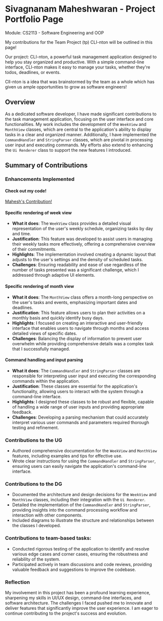 # Sivagnanam Maheshwaran - Project Portfolio Page

Module: CS2113 - Software Engineering and OOP

My contributions for the Team Project (tp) CLI-nton will be outlined in this page! 

Our project: CLI-nton, a powerful task management application designed to help you stay organized and productive. With a simple command-line interface, CLI-nton makes it easy to manage your tasks, whether they're todos, deadlines, or events.

ClI-nton is a idea that was brainstormed by the team as a whole which has given us ample opportunities to grow as software engineers!
## Overview

As a dedicated software developer, I have made significant contributions to the task management application, focusing on the user interface and core functionalities. My work includes the development of the `WeekView` and `MonthView` classes, which are central to the application's ability to display tasks in a clear and organized manner. Additionally, I have implemented the `CommandHandler` and `StringParser` classes, which are pivotal in processing user input and executing commands. My efforts also extend to enhancing the `Ui Renderer` class to support the new features I introduced.

## Summary of Contributions

### Enhancements Implemented

#### Check out my code!
[Mahesh's Contribution!](https://nus-cs2113-ay2324s2.github.io/tp-dashboard/?search=&sort=groupTitle&sortWithin=title&timeframe=commit&mergegroup=&groupSelect=groupByRepos&breakdown=true&checkedFileTypes=docs~functional-code~test-code~other&since=2024-02-23&tabOpen=true&tabType=authorship&tabAuthor=Mahesh1772&tabRepo=AY2324S2-CS2113-W13-2%2Ftp%5Bmaster%5D&authorshipIsMergeGroup=false&authorshipFileTypes=docs~functional-code~test-code&authorshipIsBinaryFileTypeChecked=false&authorshipIsIgnoredFilesChecked=false)

#### Specific rendering of week view
- **What it does**: The `WeekView` class provides a detailed visual representation of the user's weekly schedule, organizing tasks by day and time.
- **Justification**: This feature was developed to assist users in managing their weekly tasks more effectively, offering a comprehensive overview of their commitments.
- **Highlights**: The implementation involved creating a dynamic layout that adjusts to the user's settings and the density of scheduled tasks.
- **Challenges**: Ensuring readability and ease of use regardless of the number of tasks presented was a significant challenge, which I addressed through adaptive UI elements.

#### Specific rendering of month view
- **What it does**: The `MonthView` class offers a month-long perspective on the user's tasks and events, emphasizing important dates and deadlines.
- **Justification**: This feature allows users to plan their activities on a monthly basis and quickly identify busy days.
- **Highlights**: I focused on creating an interactive and user-friendly interface that enables users to navigate through months and access detailed views of specific dates.
- **Challenges**: Balancing the display of information to prevent user overwhelm while providing comprehensive details was a complex task that I successfully managed.

#### Command handling and input parsing
- **What it does**: The `CommandHandler` and `StringParser` classes are responsible for interpreting user input and executing the corresponding commands within the application.
- **Justification**: These classes are essential for the application's functionality, allowing users to interact with the system through a command-line interface.
- **Highlights**: I designed these classes to be robust and flexible, capable of handling a wide range of user inputs and providing appropriate feedback.
- **Challenges**: Developing a parsing mechanism that could accurately interpret various user commands and parameters required thorough testing and refinement.

### Contributions to the UG
- Authored comprehensive documentation for the `WeekView` and `MonthView` features, including examples and tips for effective use.
- Wrote clear instructions for using the `CommandHandler` and `StringParser`, ensuring users can easily navigate the application's command-line interface.

### Contributions to the DG
- Documented the architecture and design decisions for the `WeekView` and `MonthView` classes, including their integration with the `Ui Renderer`.
- Detailed the implementation of the `CommandHandler` and `StringParser`, providing insights into the command processing workflow and interaction with other components.
- Included diagrams to illustrate the structure and relationships between the classes I developed.

### Contributions to team-based tasks:
- Conducted rigorous testing of the application to identify and resolve various edge cases and corner cases, ensuring the robustness and reliability of the system.
- Participated actively in team discussions and code reviews, providing valuable feedback and suggestions to improve the codebase.

### Reflection
My involvement in this project has been a profound learning experience, sharpening my skills in UI/UX design, command-line interfaces, and software architecture. The challenges I faced pushed me to innovate and deliver features that significantly improve the user experience. I am eager to continue contributing to the project's success and evolution.